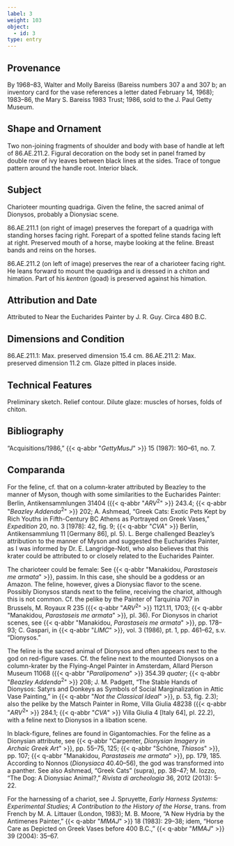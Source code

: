 ```yaml
---
label: 3
weight: 103
object:
  - id: 3
type: entry
---
```

## Provenance

By 1968–83, Walter and Molly Bareiss (Bareiss numbers 307 a and 307 b; an inventory card for the vase references a letter dated February 14, 1968); 1983–86, the Mary S. Bareiss 1983 Trust; 1986, sold to the J. Paul Getty Museum.

## Shape and Ornament

Two non-joining fragments of shoulder and body with base of handle at left of 86.AE.211.2. Figural decoration on the body set in panel framed by double row of ivy leaves between black lines at the sides. Trace of tongue pattern around the handle root. Interior black.

## Subject

Charioteer mounting quadriga. Given the feline, the sacred animal of Dionysos, probably a Dionysiac scene.

86.AE.211.1 (on right of image) preserves the forepart of a quadriga with standing horses facing right. Forepart of a spotted feline stands facing left at right. Preserved mouth of a horse, maybe looking at the feline. Breast bands and reins on the horses.

86.AE.211.2 (on left of image) preserves the rear of a charioteer facing right. He leans forward to mount the quadriga and is dressed in a chiton and himation. Part of his *kentron* (goad) is preserved against his himation.

## Attribution and Date

Attributed to Near the Eucharides Painter by J. R. Guy. Circa 480 B.C.

## Dimensions and Condition

86.AE.211.1: Max. preserved dimension 15.4 cm. 86.AE.211.2: Max. preserved dimension 11.2 cm. Glaze pitted in places inside.

## Technical Features

Preliminary sketch. Relief contour. Dilute glaze: muscles of horses, folds of chiton.

## Bibliography

“Acquisitions/1986,” {{< q-abbr "*GettyMusJ*" >}} 15 (1987): 160–61, no. 7.

## Comparanda

For the feline, cf. that on a column-krater attributed by Beazley to the manner of Myson, though with some similarities to the Eucharides Painter: Berlin, Antikensammlungen 31404 ({{< q-abbr "*ARV*<sup>2</sup>" >}} 243.4; {{< q-abbr "*Beazley Addenda*<sup>2</sup>" >}} 202; A. Ashmead, “Greek Cats: Exotic Pets Kept by Rich Youths in Fifth-Century BC Athens as Portrayed on Greek Vases,” *Expedition* 20, no. 3 [1978]: 42, fig. 9; {{< q-abbr "*CVA*" >}} Berlin, Antikensammlung 11 [Germany 86], pl. 5). L. Berge challenged Beazley’s attribution to the manner of Myson and suggested the Eucharides Painter, as I was informed by Dr. E. Langridge-Noti, who also believes that this krater could be attributed to or closely related to the Eucharides Painter.

The charioteer could be female: See {{< q-abbr "Manakidou, *Parastaseis me armata*" >}}, passim. In this case, she should be a goddess or an Amazon. The feline, however, gives a Dionysiac flavor to the scene. Possibly Dionysos stands next to the feline, receiving the chariot, although this is not common. Cf. the pelike by the Painter of Tarquinia 707 in Brussels, M. Royaux R 235 ({{< q-abbr "*ARV*<sup>2</sup>" >}} 1121.11, 1703; {{< q-abbr "Manakidou, *Parastaseis me armata*" >}}*,* pl. 36). For Dionysos in chariot scenes, see {{< q-abbr "Manakidou, *Parastaseis me armata*" >}}, pp. 178–93; C. Gaspari, in {{< q-abbr "*LIMC*" >}}, vol. 3 (1986), pt. 1, pp. 461–62, s.v. “Dionysos.”

The feline is the sacred animal of Dionysos and often appears next to the god on red-figure vases. Cf. the feline next to the mounted Dionysos on a column-krater by the Flying-Angel Painter in Amsterdam, Allard Pierson Museum 11068 ({{< q-abbr "*Paralipomena*" >}} 354.39 *quater*; {{< q-abbr "*Beazley Addenda*<sup>2</sup>" >}} 208; J. M. Padgett, “The Stable Hands of Dionysos: Satyrs and Donkeys as Symbols of Social Marginalization in Attic Vase Painting,” in {{< q-abbr "*Not the Classical Ideal*" >}}, p. 53, fig. 2.3); also the pelike by the Matsch Painter in Rome, Villa Giulia 48238 ({{< q-abbr "*ARV*<sup>2</sup>" >}} 284.1; {{< q-abbr "*CVA*" >}} Villa Giulia 4 [Italy 64], pl. 22.2), with a feline next to Dionysos in a libation scene.

In black-figure, felines are found in Gigantomachies. For the feline as a Dionysian attribute, see {{< q-abbr "Carpenter, *Dionysian Imagery in Archaic Greek Art*" >}}, pp. 55–75, 125; {{< q-abbr "Schöne, *Thiasos*" >}}, pp. 107; {{< q-abbr "Manakidou, *Parastaseis me armata*" >}}, pp. 179, 185. According to Nonnos (*Dionysiaca* 40.40–56), the god was transformed into a panther. See also Ashmead, “Greek Cats” (supra), pp. 38–47; M. Iozzo, “The Dog: A Dionysiac Animal?,” *Rivista di archeologia* 36, 2012 (2013): 5–22.

For the harnessing of a chariot, see J. Spruyette, *Early Harness Systems: Experimental Studies; A Contribution to the History of the Horse*, trans. from French by M. A. Littauer (London, 1983); M. B. Moore, “A New Hydria by the Antimenes Painter,” {{< q-abbr "*MMAJ*" >}} 18 (1983): 29–38; idem, “Horse Care as Depicted on Greek Vases before 400 B.C.,” {{< q-abbr "*MMAJ*" >}} 39 (2004): 35–67.
